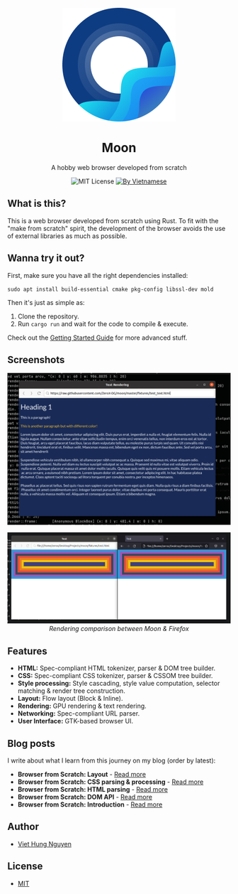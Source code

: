 <p align="center"><img src="./resources/logo.png" /></p>

<h1 align="center">Moon</h1>
<p align="center">A hobby web browser developed from scratch</p>

<p align="center">
  <img src="https://img.shields.io/badge/license-MIT-blue" alt="MIT License" />
  <a href="https://webuild.community">
    <img src="https://raw.githubusercontent.com/webuild-community/badge/master/svg/by.svg" alt="By Vietnamese" />
  </a>
</p>

## What is this?

This is a web browser developed from scratch using Rust. To fit with the "make from scratch" spirit, the development of the browser avoids the use of external libraries as much as possible.

## Wanna try it out?

First, make sure you have all the right dependencies installed:

```
sudo apt install build-essential cmake pkg-config libssl-dev mold
```

Then it's just as simple as:

1. Clone the repository.
2. Run `cargo run` and wait for the code to compile & execute.

Check out the [Getting Started Guide](./documentation/getting-started.md) for more advanced stuff.

## Screenshots

<p align="center">
  <img src="./documentation/screenshot.png" />
</p>

<p align="center">
  <img src="./documentation/screenshot_compare.png" />
  <em>Rendering comparison between Moon & Firefox</em>
</p>

## Features

- **HTML:** Spec-compliant HTML tokenizer, parser & DOM tree builder.
- **CSS:** Spec-compliant CSS tokenizer, parser & CSSOM tree builder.
- **Style processing:** Style cascading, style value computation, selector matching & render tree construction.
- **Layout:** Flow layout (Block & Inline).
- **Rendering:** GPU rendering & text rendering.
- **Networking:** Spec-compliant URL parser.
- **User Interface:** GTK-based browser UI.

## Blog posts

I write about what I learn from this journey on my blog (order by latest):

- **Browser from Scratch: Layout** - [Read more][5]
- **Browser from Scratch: CSS parsing & processing** - [Read more][4]
- **Browser from Scratch: HTML parsing** - [Read more][3]
- **Browser from Scratch: DOM API** - [Read more][2]
- **Browser from Scratch: Introduction** - [Read more][1]

## Author

- [Viet Hung Nguyen](https://github.com/ZeroX-DG)

## License

- [MIT](LICENSE)

[1]: https://zerox-dg.github.io/blog/2020/05/29/Browser-from-Scratch-Introduction/
[2]: https://zerox-dg.github.io/blog/2020/09/01/Browser-from-Scratch-DOM-API/
[3]: https://zerox-dg.github.io/blog/2020/10/24/Browser-from-Scratch-HTML-parsing/
[4]: https://zerox-dg.github.io/blog/2021/01/13/Browser-from-Scratch-CSS-parsing-processing/
[5]: https://zerox-dg.github.io/blog/2021/09/26/Browser-from-Scratch-Layout/
